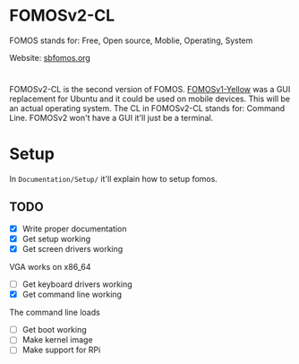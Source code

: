 # FOMOSv2-CL
FOMOS stands for: Free, Open source, Moblie, Operating, System

Website: [sbfomos.org](https://sbfomos.org/fomos)

#

FOMOSv2-CL is the second version of FOMOS.
[FOMOSv1-Yellow](https://github.com/NathanMcMillan54/FOMOSv1-Yellow) was a GUI replacement for Ubuntu and it could be used on mobile devices.
This will be an actual operating system. The CL in FOMOSv2-CL stands for: Command Line. FOMOSv2 won't have a GUI it'll just be a terminal.

# Setup
In ``Documentation/Setup/`` it'll explain how to setup fomos.


## TODO
- [x] Write proper documentation
- [x] Get setup working
- [x] Get screen drivers working

VGA works on x86_64

- [ ] Get keyboard drivers working
- [x] Get command line working

The command line loads

- [ ] Get boot working
- [ ] Make kernel image
- [ ] Make support for RPi
